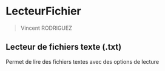 # LecteurFichier
> Vincent RODRIGUEZ
## Lecteur de fichiers texte (.txt)


Permet de lire des fichiers textes avec des options de lecture
